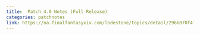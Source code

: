 ```yaml
---
title:  Patch 4.0 Notes (Full Release)
categories: patchnotes
link: https://na.finalfantasyxiv.com/lodestone/topics/detail/296b070f41c0e0dedae24de50ae7c51abfa95055
---
```

